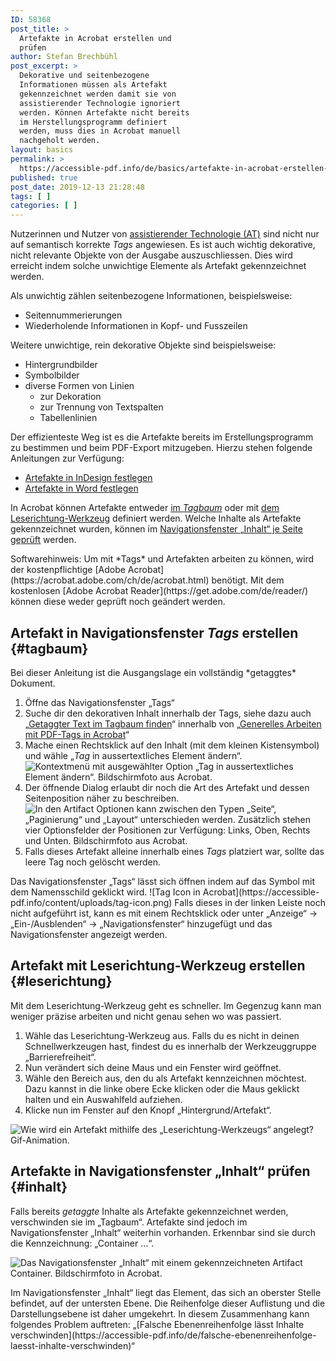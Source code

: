 ```yaml
---
ID: 58368
post_title: >
  Artefakte in Acrobat erstellen und
  prüfen
author: Stefan Brechbühl
post_excerpt: >
  Dekorative und seitenbezogene
  Informationen müssen als Artefakt
  gekennzeichnet werden damit sie von
  assistierender Technologie ignoriert
  werden. Können Artefakte nicht bereits
  im Herstellungsprogramm definiert
  werden, muss dies in Acrobat manuell
  nachgeholt werden.
layout: basics
permalink: >
  https://accessible-pdf.info/de/basics/artefakte-in-acrobat-erstellen-und-pruefen/
published: true
post_date: 2019-12-13 21:28:48
tags: [ ]
categories: [ ]
---
```

Nutzerinnen und Nutzer von [assistierender Technologie (AT)](https://accessible-pdf.info/de/glossar/#assistive-technologie) sind nicht nur auf semantisch korrekte *Tags* angewiesen. Es ist auch wichtig dekorative, nicht relevante Objekte von der Ausgabe auszuschliessen. Dies wird erreicht indem solche unwichtige Elemente als Artefakt gekennzeichnet werden.

Als unwichtig zählen seitenbezogene Informationen, beispielsweise:

- Seitennummerierungen
- Wiederholende Informationen in Kopf- und Fusszeilen

Weitere unwichtige, rein dekorative Objekte sind beispielsweise:

- Hintergrundbilder
- Symbolbilder
- diverse Formen von Linien 
	- zur Dekoration
	- zur Trennung von Textspalten 
	- Tabellenlinien

Der effizienteste Weg ist es die Artefakte bereits im Erstellungsprogramm zu bestimmen und beim PDF-Export mitzugeben. Hierzu stehen folgende Anleitungen zur Verfügung:

- [Artefakte in InDesign festlegen](https://accessible-pdf.info/de/basics/artefakte-in-indesign-festlegen/)
- [Artefakte in Word festlegen](https://accessible-pdf.info/de/basics/artefakte-in-word-festlegen/)

In Acrobat können Artefakte entweder [im *Tagbaum*](#tagbaum) oder mit [dem Leserichtung-Werkzeug](#leserichtung) definiert werden. Welche Inhalte als Artefakte gekennzeichnet wurden, können im [Navigationsfenster „Inhalt“ je Seite geprüft](#inhalt) werden.

<aside class="note-block" markdown="1">
Softwarehinweis: Um mit *Tags* und Artefakten arbeiten zu können, wird der kostenpflichtige [Adobe Acrobat](https://acrobat.adobe.com/ch/de/acrobat.html) benötigt. Mit dem kostenlosen [Adobe Acrobat Reader](https://get.adobe.com/de/reader/) können diese weder geprüft noch geändert werden.
</aside>

## Artefakt in Navigationsfenster *Tags* erstellen {#tagbaum}

<aside id="tags" class="note-block" markdown="1">
Bei dieser Anleitung ist die Ausgangslage ein vollständig *getaggtes* Dokument.
</aside>

1. Öffne das Navigationsfenster „Tags“ 
2. Suche dir den dekorativen Inhalt innerhalb der Tags, siehe dazu auch „[Getaggter Text im Tagbaum finden](https://accessible-pdf.info/de/basics/generelles-arbeiten-mit-pdf-tags-in-acrobat/#tagfinden)“ innerhalb von „[Generelles Arbeiten mit PDF-Tags in Acrobat](https://accessible-pdf.info/de/basics/generelles-arbeiten-mit-pdf-tags-in-acrobat/)“
3. Mache einen Rechtsklick auf den Inhalt (mit dem kleinen Kistensymbol) und wähle „*Tag* in aussertextliches Element ändern“. ![Kontextmenü mit ausgewählter Option „Tag in aussertextliches Element ändern“. Bildschirmfoto aus Acrobat.](https://accessible-pdf.info/content/uploads/acrobat-tag-in-aussertextliches-element-aendern.png)
3. Der öffnende Dialog erlaubt dir noch die Art des Artefakt und dessen Seitenposition näher zu beschreiben. ![In den Artifact Optionen kann zwischen den Typen „Seite“, „Paginierung“ und „Layout“ unterschieden werden. Zusätzlich stehen vier Optionsfelder der Positionen zur Verfügung: Links, Oben, Rechts und Unten. Bildschirmfoto aus Acrobat.](https://accessible-pdf.info/content/uploads/acrobat-artefakt-optionen.png)
4. Falls dieses Artefakt alleine innerhalb eines *Tags* platziert war, sollte das leere Tag noch gelöscht werden.

<aside id="tags" class="note-block" markdown="1">
Das Navigationsfenster „Tags“ lässt sich öffnen indem auf das Symbol mit dem Namensschild geklickt wird.
![Tag Icon in Acrobat](https://accessible-pdf.info/content/uploads/tag-icon.png)
Falls dieses in der linken Leiste noch nicht aufgeführt ist, kann es mit einem Rechtsklick oder unter „Anzeige“ → „Ein-/Ausblenden“ → „Navigationsfenster“ hinzugefügt und das Navigationsfenster angezeigt werden.
</aside>

## Artefakt mit Leserichtung-Werkzeug erstellen {#leserichtung}

Mit dem Leserichtung-Werkzeug geht es schneller. Im Gegenzug kann man weniger präzise arbeiten und nicht genau sehen wo was passiert.

1. Wähle das Leserichtung-Werkzeug aus. Falls du es nicht in deinen Schnellwerkzeugen hast, findest du es innerhalb der Werkzeuggruppe „Barrierefreiheit“.
2. Nun verändert sich deine Maus und ein Fenster wird geöffnet.
3. Wähle den Bereich aus, den du als Artefakt kennzeichnen möchtest. Dazu kannst in die linke obere Ecke klicken oder die Maus geklickt halten und ein Auswahlfeld aufziehen.
4. Klicke nun im Fenster auf den Knopf „Hintergrund/Artefakt“.

![Wie wird ein Artefakt mithilfe des „Leserichtung-Werkzeugs“ angelegt? Gif-Animation.](https://accessible-pdf.info/content/uploads/acrobat_artifact2.gif)

## Artefakte in Navigationsfenster „Inhalt“ prüfen {#inhalt}

Falls bereits *getaggte* Inhalte als Artefakte gekennzeichnet werden, verschwinden sie im „Tagbaum“. Artefakte sind jedoch im Navigationsfenster „Inhalt“ weiterhin vorhanden. Erkennbar sind sie durch die Kennzeichnung: „Container <Artifact> …“.

![Das Navigationsfenster „Inhalt“ mit einem gekennzeichneten Artifact Container. Bildschirmfoto in Acrobat.](https://accessible-pdf.info/content/uploads/acrobat-artifact.png)

<p class="warning-block" markdown="1">
Im Navigationsfenster „Inhalt“ liegt das Element, das sich an oberster Stelle befindet, auf der untersten Ebene. Die Reihenfolge dieser Auflistung und die Darstellungsebene ist daher umgekehrt. In diesem Zusammenhang kann folgendes Problem auftreten: „[Falsche Ebenenreihenfolge lässt Inhalte verschwinden](https://accessible-pdf.info/de/falsche-ebenenreihenfolge-laesst-inhalte-verschwinden)“
</p>